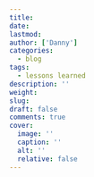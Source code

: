 ```yaml
---
title: 
date: 
lastmod: 
author: ['Danny']
categories:
  - blog
tags:
  - lessons learned
description: ''
weight: 
slug:
draft: false
comments: true
cover:
  image: ''
  caption: ''
  alt: ''
  relative: false
---
```


